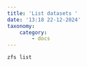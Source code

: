 ```yaml
---
title: 'List datasets '
date: '13:18 22-12-2024'
taxonomy:
    category:
        - docs
---
```


    zfs list
